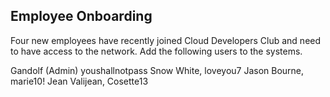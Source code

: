 Employee Onboarding
---------
Four new employees have recently joined Cloud Developers Club and need to have access to the network.  Add the following users to the systems.

Gandolf (Admin)  youshallnotpass
Snow White, loveyou7
Jason Bourne, marie10!
Jean Valijean, Cosette13
